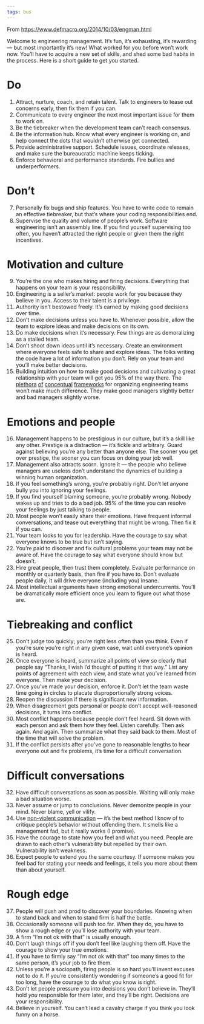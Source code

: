 ```yaml
---
tags: bus
---
```


From <https://www.defmacro.org/2014/10/03/engman.html>

Welcome to engineering management. It’s fun, it’s exhausting, it’s rewarding — but most importantly it’s new! What worked for you before won’t work now. You’ll have to acquire a new set of skills, and shed some bad habits in the process. Here is a short guide to get you started.

Do
==

1.  Attract, nurture, coach, and retain talent. Talk to engineers to tease out concerns early, then fix them if you can.
2.  Communicate to every engineer the next most important issue for them to work on.
3.  Be the tiebreaker when the development team can’t reach consensus.
4.  Be the information hub. Know what every engineer is working on, and help connect the dots that wouldn’t otherwise get connected.
5.  Provide administrative support. Schedule issues, coordinate releases, and make sure the bureaucratic machine keeps ticking.
6.  Enforce behavioral and performance standards. Fire bullies and underperformers.

Don’t
=====

7.  Personally fix bugs and ship features. You have to write code to remain an effective tiebreaker, but that’s where your coding responsibilities end.
8.  Supervise the quality and volume of people’s work. Software engineering isn’t an assembly line. If you find yourself supervising too often, you haven’t attracted the right people or given them the right incentives.

Motivation and culture
======================

9.  You’re the one who makes hiring and firing decisions. Everything that happens on your team is your responsibility.
10.  Engineering is a seller’s market: people work for you because they believe in you. Access to their talent is a privilege.
11.  Authority isn’t bestowed freely. It’s earned by making good decisions over time.
12.  Don’t make decisions unless you have to. Whenever possible, allow the team to explore ideas and make decisions on its own.
13.  Do make decisions when it’s necessary. Few things are as demoralizing as a stalled team.
14.  Don’t shoot down ideas until it’s necessary. Create an environment where everyone feels safe to share and explore ideas. The folks writing the code have a lot of information you don’t. Rely on your team and you’ll make better decisions.
15.  Building intuition on how to make good decisions and cultivating a great relationship with your team will get you 95% of the way there. The [plethora](http://randsinrepose.com/archives/the-update-the-vent-and-the-disaster/) [of](https://en.wikipedia.org/wiki/Scrum_(software_development)) [conceptual](https://en.wikipedia.org/wiki/OKR) [frameworks](https://en.wikipedia.org/wiki/Kanban) for organizing engineering teams won’t make much difference. They make good managers slightly better and bad managers slightly worse.

Emotions and people
===================

16.  Management happens to be prestigious in our culture, but it’s a skill like any other. Prestige is a distraction — it’s fickle and arbitrary. Guard against believing you’re any better than anyone else. The sooner you get over prestige, the sooner you can focus on doing your job well.
17.  Management also attracts scorn. Ignore it — the people who believe managers are useless don’t understand the dynamics of building a winning human organization.
18.  If you feel something’s wrong, you’re probably right. Don’t let anyone bully you into ignoring your feelings.
19.  If you find yourself blaming someone, you’re probably wrong. Nobody wakes up and tries to do a bad job. 95% of the time you can resolve your feelings by just talking to people.
20.  Most people won’t easily share their emotions. Have frequent informal conversations, and tease out everything that might be wrong. Then fix it if you can.
21.  Your team looks to you for leadership. Have the courage to say what everyone knows to be true but isn’t saying.
22.  You’re paid to discover and fix cultural problems your team may not be aware of. Have the courage to say what everyone should know but doesn’t.
23.  Hire great people, then trust them completely. Evaluate performance on monthly or quarterly basis, then fire if you have to. Don’t evaluate people daily, it will drive everyone (including you) insane.
24.  Most intellectual arguments have strong emotional undercurrents. You’ll be dramatically more efficient once you learn to figure out what those are.

Tiebreaking and conflict
========================

25.  Don’t judge too quickly; you’re right less often than you think. Even if you’re sure you’re right in any given case, wait until everyone’s opinion is heard.
26.  Once everyone is heard, summarize all points of view so clearly that people say “Thanks, I wish I’d thought of putting it that way.” List any points of agreement with each view, and state what you’ve learned from everyone. Then make your decision.
27.  Once you’ve made your decision, enforce it. Don’t let the team waste time going in circles to placate disproportionally strong voices.
28.  Reopen the discussion if there is significant new information.
29.  When disagreement gets personal or people don’t accept well-reasoned decisions, it turns into conflict.
30.  Most conflict happens because people don’t feel heard. Sit down with each person and ask them how they feel. Listen carefully. Then ask again. And again. Then summarize what they said back to them. Most of the time that will solve the problem.
31.  If the conflict persists after you’ve gone to reasonable lengths to hear everyone out and fix problems, it’s time for a difficult conversation.

Difficult conversations
=======================

32.  Have difficult conversations as soon as possible. Waiting will only make a bad situation worse.
33.  Never assume or jump to conclusions. Never demonize people in your mind. Never blame, yell or vilify.
34.  Use [non-violent communication](http://firstround.com/article/power-up-your-team-with-nonviolent-communication-principles) — it’s the best method I know of to critique people’s behavior without offending them. It smells like a management fad, but it really works (I promise).
35.  Have the courage to state how you feel and what you need. People are drawn to each other’s vulnerability but repelled by their own. Vulnerability isn’t weakness.
36.  Expect people to extend you the same courtesy. If someone makes you feel bad for stating your needs and feelings, it tells you more about them than about yourself.

Rough edge
==========

37.  People will push and prod to discover your boundaries. Knowing when to stand back and when to stand firm is half the battle.
38.  Occasionally someone will push too far. When they do, you have to show a rough edge or you’ll lose authority with your team.
39.  A firm “I’m not ok with that” is usually enough.
40.  Don’t laugh things off if you don’t feel like laughing them off. Have the courage to show your true emotions.
41.  If you have to firmly say “I’m not ok with that” too many times to the same person, it’s your job to fire them.
42.  Unless you’re a sociopath, firing people is so hard you’ll invent excuses not to do it. If you’re consistently wondering if someone’s a good fit for too long, have the courage to do what you know is right.
43.  Don’t let people pressure you into decisions you don’t believe in. They’ll hold _you_ responsible for them later, and they’ll be right. Decisions are your responsibility.
44.  Believe in yourself. You can’t lead a cavalry charge if you think you look funny on a horse.

